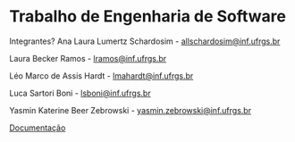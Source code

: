 # Trabalho de Engenharia de Software

Integrantes?
Ana Laura Lumertz Schardosim - allschardosim@inf.ufrgs.br

Laura Becker Ramos - lramos@inf.ufrgs.br

Léo Marco de Assis Hardt - lmahardt@inf.ufrgs.br

Luca Sartori Boni - lsboni@inf.ufrgs.br

Yasmin Katerine Beer Zebrowski - yasmin.zebrowski@inf.ufrgs.br

[Documentação](../../wiki/)
